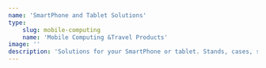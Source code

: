 ```yaml
---
name: 'SmartPhone and Tablet Solutions'
type:
    slug: mobile-computing
    name: 'Mobile Computing &Travel Products'
image: ''
description: 'Solutions for your SmartPhone or tablet. Stands, cases, screen protectors, hands free headsets and backup batteries. You''ve got your mobile gadgets... now personalize them and keep it clean and safe with our colorful cases, skins and stands. Power it up with our charger cables, adapters or even a rechargeable battery pack. Finally, add a stylus or some speakers and wrap it in a soft microfiber bag.'
---
```

